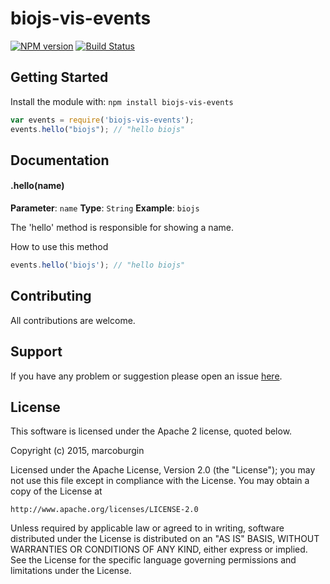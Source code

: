 # biojs-vis-events

[![NPM version](http://img.shields.io/npm/v/biojs-vis-events.svg)](https://www.npmjs.org/package/biojs-vis-events) 
[![Build Status](https://secure.travis-ci.org/marcoantonioburgin/biojs-vis-events.png?branch=master)](http://travis-ci.org/marcoantonioburgin/biojs-vis-events) 

> 

## Getting Started
Install the module with: `npm install biojs-vis-events`

```javascript
var events = require('biojs-vis-events');
events.hello("biojs"); // "hello biojs"
```

## Documentation

#### .hello(name)

**Parameter**: `name`
**Type**: `String`
**Example**: `biojs`

The 'hello' method is responsible for showing a name.

How to use this method

```javascript
events.hello('biojs'); // "hello biojs"
```

## Contributing

All contributions are welcome.

## Support

If you have any problem or suggestion please open an issue [here](https://github.com/marcoantonioburgin/biojs-vis-events/issues).

## License 
This software is licensed under the Apache 2 license, quoted below.

Copyright (c) 2015, marcoburgin

Licensed under the Apache License, Version 2.0 (the "License"); you may not
use this file except in compliance with the License. You may obtain a copy of
the License at

    http://www.apache.org/licenses/LICENSE-2.0

Unless required by applicable law or agreed to in writing, software
distributed under the License is distributed on an "AS IS" BASIS, WITHOUT
WARRANTIES OR CONDITIONS OF ANY KIND, either express or implied. See the
License for the specific language governing permissions and limitations under
the License.
